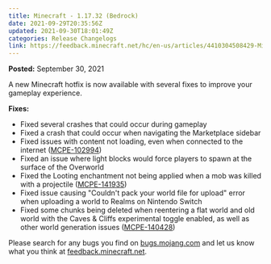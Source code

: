 ```yaml
---
title: Minecraft - 1.17.32 (Bedrock)
date: 2021-09-29T20:35:56Z
updated: 2021-09-30T18:01:49Z
categories: Release Changelogs
link: https://feedback.minecraft.net/hc/en-us/articles/4410304508429-Minecraft-1-17-32-Bedrock
---
```


**Posted:** September 30, 2021

A new Minecraft hotfix is now available with several fixes to improve your gameplay experience.

**Fixes:**

- Fixed several crashes that could occur during gameplay
- Fixed a crash that could occur when navigating the Marketplace sidebar
- Fixed issues with content not loading, even when connected to the internet ([MCPE-102994](https://bugs.mojang.com/browse/MCPE-102994))
- Fixed an issue where light blocks would force players to spawn at the surface of the Overworld
- Fixed the Looting enchantment not being applied when a mob was killed with a projectile ([MCPE-141935](https://bugs.mojang.com/browse/MCPE-141935))
- Fixed issue causing "Couldn't pack your world file for upload" error when uploading a world to Realms on Nintendo Switch
- Fixed some chunks being deleted when reentering a flat world and old world with the Caves & Cliffs experimental toggle enabled, as well as other world generation issues ([MCPE-140428](https://bugs.mojang.com/browse/MCPE-140428))

Please search for any bugs you find on [bugs.mojang.com](https://bugs.mojang.com/) and let us know what you think at [feedback.minecraft.net](https://feedback.minecraft.net/).
